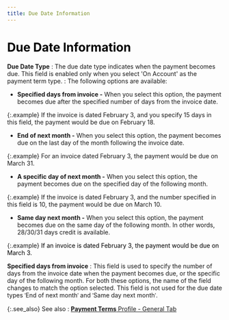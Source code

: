 ```yaml
---
title: Due Date Information
---
```


# <font color="#000000" class="hcp1">Due Date Information</font>


**Due Date Type**
: The due date type indicates when the payment becomes  due. This field is enabled only when you select 'On Account' as the payment  term type.
: The  following options are available:

- **Specified 
 days from invoice -** When you select this option, the payment becomes  due after the specified number of days from the invoice date.



{:.example}
If the invoice is dated February 3, and you  specify 15 days in this field, the payment would be due on February 18.

- **End 
 of next month -** When you select this option, the payment becomes  due on the last day of the month following the invoice date.



{:.example}
For an invoice dated February 3, the payment would be due  on March 31.

- **A 
 specific day of next month -** When you select this option, the payment  becomes due on the specified day of the following month.



{:.example}
If the invoice is dated February 3, and the  number specified in this field is 10, the payment would be due on March  10.

- **Same 
 day next month -** When you select this option, the payment becomes  due on the same day of the following month. In other words, 28/30/31 days  credit is available.



{:.example}
<font color="#000000" class="hcp1">If an invoice is dated February 3, the payment would 
 be due on March 3.</font>


**Specified days from invoice**
: This field is used to specify the number of days  from the invoice date when the payment becomes due, or the specific day  of the following month. For both these options, the name of the field  changes to match the option selected. This field is not used for the due  date types <font face="verdana" class="hcp8">'</font>End of next month<font face="verdana" class="hcp8">'</font> and <font face="verdana" class="hcp8">'</font>Same day next  month<font face="verdana" class="hcp8">'</font>.


{:.see_also}
See also
: [**Payment Terms** Profile - General Tab]({{site.sc_baseurl}}/options/payment-information/payment-terms/set-up-a-payment-term/payment_terms_profile_general_tab.html)
